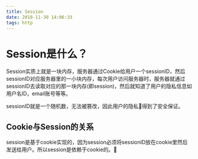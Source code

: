 ```yaml
---
title: Session
date: 2018-11-30 14:06:33
tags: http
---
```

# Session是什么？
 Session实质上就是一块内存，服务器通过Cookie给用户一个sessionID，然后sessionID对应服务器里的一小块内存，每次用户访问服务器时，服务器就通过sessionID去读取对应的那一块内存(即session)，然后就知道了用户的隐私信息如用户名ID，email账号等等。

  sessionID就是一个随机数，无法被篡改，因此用户的隐私得到了安全保证。

## Cookie与Session的关系
  session是基于cookie实现的，因为session必须将sessionID放在cookie里然后发送给用户。所以session是依赖于cookie的。
